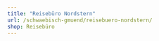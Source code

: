 ```yaml
---
title: "Reisebüro Nordstern"
url: /schwaebisch-gmuend/reisebuero-nordstern/
shop: Reisebüro
---
```

